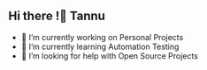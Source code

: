 ## Hi there !👋 Tannu

<!--
**Tannu2302/Tannu2302** is a ✨ _special_ ✨ repository because its `README.md` (this file) appears on your GitHub profile.

Here are some ideas to get you started:
-->

- 🔭 I’m currently working on Personal Projects
- 🌱 I’m currently learning Automation Testing
- 🤔 I’m looking for help with Open Source Projects
